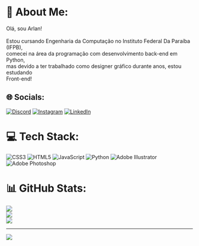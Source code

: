 # 💫 About Me:
Olá, sou Arlan!<br><br>Estou cursando Engenharia da Computação no Instituto Federal Da Paraíba (IFPB),<br>comecei na área da programação com desenvolvimento back-end em Python,<br>mas devido a ter trabalhado como designer gráfico durante anos, estou estudando<br>Front-end!


## 🌐 Socials:
[![Discord](https://img.shields.io/badge/Discord-%237289DA.svg?logo=discord&logoColor=white)](https://discord.gg/#8788) [![Instagram](https://img.shields.io/badge/Instagram-%23E4405F.svg?logo=Instagram&logoColor=white)](https://instagram.com/arlan.santos13) [![LinkedIn](https://img.shields.io/badge/LinkedIn-%230077B5.svg?logo=linkedin&logoColor=white)](https://linkedin.com/in/arlan-code) 

# 💻 Tech Stack:
![CSS3](https://img.shields.io/badge/css3-%231572B6.svg?style=flat&logo=css3&logoColor=white) ![HTML5](https://img.shields.io/badge/html5-%23E34F26.svg?style=flat&logo=html5&logoColor=white) ![JavaScript](https://img.shields.io/badge/javascript-%23323330.svg?style=flat&logo=javascript&logoColor=%23F7DF1E) ![Python](https://img.shields.io/badge/python-3670A0?style=flat&logo=python&logoColor=ffdd54) ![Adobe Illustrator](https://img.shields.io/badge/adobeillustrator-%23FF9A00.svg?style=flat&logo=adobeillustrator&logoColor=white) ![Adobe Photoshop](https://img.shields.io/badge/adobephotoshop-%2331A8FF.svg?style=flat&logo=adobephotoshop&logoColor=white)
# 📊 GitHub Stats:
![](https://github-readme-stats.vercel.app/api?username=ArlanCode&theme=react&hide_border=false&include_all_commits=true&count_private=true)<br/>
![](https://github-readme-streak-stats.herokuapp.com/?user=ArlanCode&theme=react&hide_border=false)<br/>
![](https://github-readme-stats.vercel.app/api/top-langs/?username=ArlanCode&theme=react&hide_border=false&include_all_commits=true&count_private=true&layout=compact)

---
[![](https://visitcount.itsvg.in/api?id=ArlanCode&icon=0&color=0)](https://visitcount.itsvg.in)

<!-- Proudly created with GPRM ( https://gprm.itsvg.in ) -->
